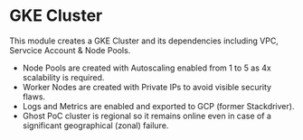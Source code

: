 # GKE Cluster

This module creates a GKE Cluster and its dependencies including VPC, Servcice Account & Node Pools.

- Node Pools are created with Autoscaling enabled from 1 to 5 as 4x scalability is required.
- Worker Nodes are created with Private IPs to avoid visible security flaws.
- Logs and Metrics are enabled and exported to GCP (former Stackdriver).
- Ghost PoC cluster is regional so it remains online even in case of a significant geographical (zonal) failure.
